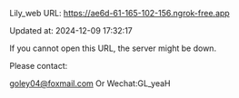 Lily_web URL: https://ae6d-61-165-102-156.ngrok-free.app

Updated at: 2024-12-09 17:32:17

If you cannot open this URL, the server might be down.

Please contact: 

goley04@foxmail.com Or Wechat:GL_yeaH